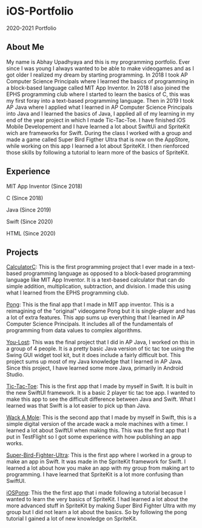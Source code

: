 # iOS-Portfolio
2020-2021 Portfolio

## About Me
My name is Abhay Upadhyaya and this is my programming portfolio. Ever since I was young I always wanted to be able to make videogames and as I got older I realized my dream by starting programming. In 2018 I took AP Computer Science Principals where I learned the basics of programming in a block-based language called MIT App Inventor. In 2018 I also joined the EPHS programming club where I started to learn the basics of C, this was my first foray into a text-based programming language. Then in 2019 I took AP Java where I applied what I learned in AP Computer Science Principals into Java and I learned the basics of Java, I applied all of my learning in my end of the year project in which I made Tic-Tac-Toe. I have finished iOS Mobile Developement and I have learned a lot about SwiftUi and SpriteKit wich are frameworks for Swift. During the class I worked with a group and made a game called Super Bird Figther Ultra that is now on the AppStore, while working on this app I learned a lot about SpriteKit. I then rienforced those skills by following a tutorial to learn more of the basics of SpriteKit.

## Experience
MIT App Inventor (Since 2018)

C (Since 2018)

Java (Since 2019)

Swift (Since 2020)

HTML (Since 2020)

## Projects
[CalculatorC](https://github.com/Swaghay/CalculatorC): This is the first programming project that I ever made in a text-based programming language as opposed to a block-based programming language like MIT App Inventor. It is a text-based calculator that can do simple addition, multiplication, subtraction, and division. I made this using what I learned from the EPHS programming club.

[Pong](https://github.com/Swaghay/Pong): This is the final app that I made in MIT app inventor. This is a reimagining of the "original" videogame Pong but it is single-player and has a lot of extra features. This app sums up everything that I learned in AP Computer Science Principals. It includes all of the fundamentals of programming from data values to complex algorithms.

[You-Lost](https://github.com/EPHS-Java-2020/final-post-ap-project-2020-java-masterminds): This was the final project that I did in AP Java, I worked on this in a group of 4 people. It is a pretty basic Java version of tic tac toe using the Swing GUI widget tool kit, but it does include a fairly difficult bot. This project sums up most of my Java knowledge that I learned in AP Java. Since this project, I have learned some more Java, primarily in Android Studio. 

[Tic-Tac-Toe](https://github.com/Swaghay/Tic-Tac-Toe): This is the first app that I made by myself in Swift. It is built in the new SwiftUI framework. It is a basic 2 player tic tac toe app. I wanted to make this app to see the difficult difference between Java and Swift. What I learned was that Swift is a lot easier to pick up than Java.

[Wack A Mole](https://github.com/Swaghay/WackAMole): This is the second app that I made by myself in Swift, this is a simple digital version of the arcade wack a mole machines with a timer. I learned a lot about SwiftUI when making this. This was the first app that I put in TestFlight so I got some experience with how publishing an app works.

[Super-Bird-Fighter-Ultra](https://github.com/AnthonyKuismi/Super-Bird-Fighter-Ultra): This is the first app where I worked in a group to make an app in Swift. It was made in the SpriteKit framework for Swift. I learned a lot about how you make an app with my group from making art to programming. I have learned that SpriteKit is a lot more confusing than SwiftUI.

[iOSPong](https://github.com/Swaghay/iOSPong/): This the the first app that i made following a tutorial becasue I wanted to learn the very basics of SpriteKit. I had learned a lot about the more advanced stuff in SpriteKit by making Super Bird Fighter Ultra with my group but I did not learn a lot about the basics. So by following the pong tutorial I gained a lot of new knowledge on SpriteKit.

